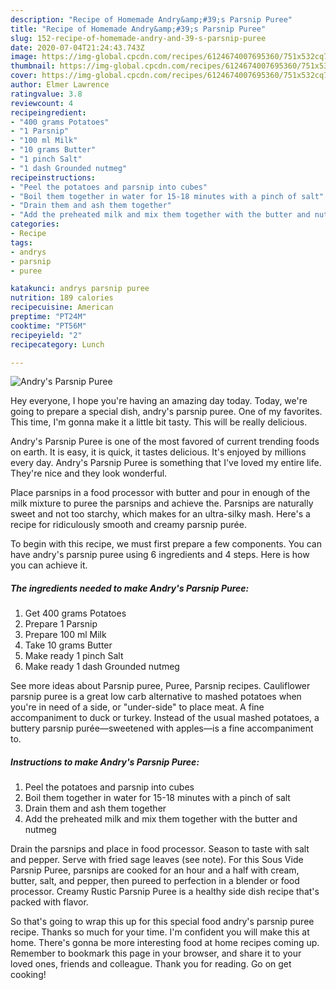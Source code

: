 ```yaml
---
description: "Recipe of Homemade Andry&amp;#39;s Parsnip Puree"
title: "Recipe of Homemade Andry&amp;#39;s Parsnip Puree"
slug: 152-recipe-of-homemade-andry-and-39-s-parsnip-puree
date: 2020-07-04T21:24:43.743Z
image: https://img-global.cpcdn.com/recipes/6124674007695360/751x532cq70/andrys-parsnip-puree-recipe-main-photo.jpg
thumbnail: https://img-global.cpcdn.com/recipes/6124674007695360/751x532cq70/andrys-parsnip-puree-recipe-main-photo.jpg
cover: https://img-global.cpcdn.com/recipes/6124674007695360/751x532cq70/andrys-parsnip-puree-recipe-main-photo.jpg
author: Elmer Lawrence
ratingvalue: 3.8
reviewcount: 4
recipeingredient:
- "400 grams Potatoes"
- "1 Parsnip"
- "100 ml Milk"
- "10 grams Butter"
- "1 pinch Salt"
- "1 dash Grounded nutmeg"
recipeinstructions:
- "Peel the potatoes and parsnip into cubes"
- "Boil them together in water for 15-18 minutes with a pinch of salt"
- "Drain them and ash them together"
- "Add the preheated milk and mix them together with the butter and nutmeg"
categories:
- Recipe
tags:
- andrys
- parsnip
- puree

katakunci: andrys parsnip puree 
nutrition: 189 calories
recipecuisine: American
preptime: "PT24M"
cooktime: "PT56M"
recipeyield: "2"
recipecategory: Lunch

---
```



![Andry&#39;s Parsnip Puree](https://img-global.cpcdn.com/recipes/6124674007695360/751x532cq70/andrys-parsnip-puree-recipe-main-photo.jpg)

Hey everyone, I hope you're having an amazing day today. Today, we're going to prepare a special dish, andry&#39;s parsnip puree. One of my favorites. This time, I'm gonna make it a little bit tasty. This will be really delicious.

Andry&#39;s Parsnip Puree is one of the most favored of current trending foods on earth. It is easy, it is quick, it tastes delicious. It's enjoyed by millions every day. Andry&#39;s Parsnip Puree is something that I've loved my entire life. They're nice and they look wonderful.

Place parsnips in a food processor with butter and pour in enough of the milk mixture to puree the parsnips and achieve the. Parsnips are naturally sweet and not too starchy, which makes for an ultra-silky mash. Here&#39;s a recipe for ridiculously smooth and creamy parsnip purée.


To begin with this recipe, we must first prepare a few components. You can have andry&#39;s parsnip puree using 6 ingredients and 4 steps. Here is how you can achieve it.

<!--inarticleads1-->

##### The ingredients needed to make Andry&#39;s Parsnip Puree:

1. Get 400 grams Potatoes
1. Prepare 1 Parsnip
1. Prepare 100 ml Milk
1. Take 10 grams Butter
1. Make ready 1 pinch Salt
1. Make ready 1 dash Grounded nutmeg


See more ideas about Parsnip puree, Puree, Parsnip recipes. Cauliflower parsnip puree is a great low carb alternative to mashed potatoes when you&#39;re in need of a side, or &#34;under-side&#34; to place meat. A fine accompaniment to duck or turkey. Instead of the usual mashed potatoes, a buttery parsnip purée—sweetened with apples—is a fine accompaniment to. 

<!--inarticleads2-->

##### Instructions to make Andry&#39;s Parsnip Puree:

1. Peel the potatoes and parsnip into cubes
1. Boil them together in water for 15-18 minutes with a pinch of salt
1. Drain them and ash them together
1. Add the preheated milk and mix them together with the butter and nutmeg


Drain the parsnips and place in food processor. Season to taste with salt and pepper. Serve with fried sage leaves (see note). For this Sous Vide Parsnip Puree, parsnips are cooked for an hour and a half with cream, butter, salt, and pepper, then pureed to perfection in a blender or food processor. Creamy Rustic Parsnip Puree is a healthy side dish recipe that&#39;s packed with flavor. 

So that's going to wrap this up for this special food andry&#39;s parsnip puree recipe. Thanks so much for your time. I'm confident you will make this at home. There's gonna be more interesting food at home recipes coming up. Remember to bookmark this page in your browser, and share it to your loved ones, friends and colleague. Thank you for reading. Go on get cooking!
